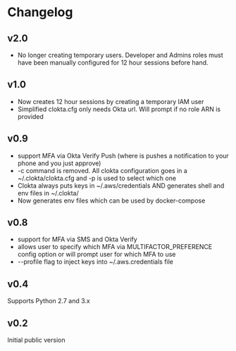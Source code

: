 # Changelog

## v2.0

- No longer creating temporary users.  Developer and Admins roles must have been manually configured for 12 hour sessions before hand.

## v1.0

- Now creates 12 hour sessions by creating a temporary IAM user
- Simplified clokta.cfg only needs Okta url.  Will prompt if no role ARN is provided

## v0.9

- support MFA via Okta Verify Push (where is pushes a notification to your phone and you just approve)
- -c command is removed.  All clokta configuration goes in a ~/.clokta/clokta.cfg and -p is used to select which one
- Clokta always puts keys in ~/.aws/credentials AND generates shell and env files in ~/.clokta/
- Now generates env files which can be used by docker-compose

## v0.8

- support for MFA via SMS and Okta Verify
- allows user to specify which MFA via MULTIFACTOR_PREFERENCE config option or will prompt user for which MFA to use
- --profile flag to inject keys into ~/.aws.credentials file

## v0.4

Supports Python 2.7 and 3.x

## v0.2

Initial public version